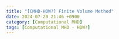 ```yaml
---
title: "[CMHD-HOW?] Finite Volume Method"
date: 2024-07-20 21:46 +0900
category: [Computational MHD]
tags: [Computational MHD - HOW?]
---
```

